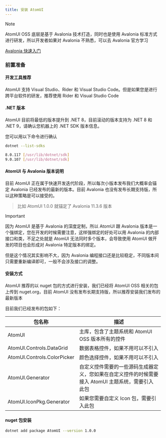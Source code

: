 ```yaml
---
title: 安装 AtomUI
---
```


> [!NOTE]
> AtomUI OSS 底层是基于 Avalonia 技术打造，同时也是使用 Avalonia 标准方式进行研发，所以开发者如果对 Avalonia 不熟悉，可以去
> Avalonia 官方学习
>
> [Avalonia 快速入门](https://docs.avaloniaui.net/docs/get-started)

### 前置准备

#### 开发工具推荐

AtomUI 支持 Visual Studio、Rider 和 Visual Studio Code。但是如果您是进行跨平台软件的研发，推荐使用 Rider 和 Visual Studio
Code

#### .NET 版本

AtomUI 目前将最低的版本提升到 .NET 8，目前滚动的版本支持为 .NET 8 和 .NET 9，请确认您机器上的 .NET SDK 版本信息。

您可以用以下命令进行确认

```bash
dotnet --list-sdks

8.0.117 [/usr/lib/dotnet/sdk]
9.0.107 [/usr/lib/dotnet/sdk]
```

#### AtomUI 与 Avalonia 版本说明

目前 AtomUI 正在属于快速开发迭代阶段，所以每次小版本发布我们大概率会锚定 Avalonia 已经发布的最新的版本。目前 Avalonia
也没有发布长期支持版，所以这种策略是可以接受的。
> 比如 AtomUI 1.0.0 就锚定了 Avalonia 11.3.6 版本

> [!IMPORTANT]
> 因为 AtomUI 是基于 Avalonia 的深度定制，所以 AtomUI 跟 Avalonia 版本是一个强绑定，您在开发的时候需要注意，这样强绑定的好处可以用
> Avalonia 的内部接口和类，不足之处就是 AtomUI 无法同时多个版本，会导致使用 AtomUI 做开发的项目也会形成对 Avalonia
> 特定版本的绑定。
>
> 但是这个情况其实影响不大，因为 Avalonia 编程接口还是比较稳定，不同版本间只需要重新编译即可，一般不会涉及接口的调整。

#### 安装方式

AtomUI 推荐的以 nuget 包的方式进行安装，我们已经将 AtomUI OSS 相关的包上传到 nuget.org，目前 AtomUI
没有发布长期支持版，所以推荐安装我们发布的最新版本

目前我们已经发布的包如下：

| 包名称                         | 描述                                                   |
|-----------------------------|------------------------------------------------------|
| AtomUI                      | 主库，包含了主题系统和 AtomUI OSS 版本所有的控件                       |
| AtomUI.Controls.DataGrid    | 数据表格控件，如果不用可以不引入                                     |
| AtomUI.Controls.ColorPicker | 颜色选择控件，如果不用可以不引入                                     |
| AtomUI.Generator            | 自定义控件需要的一些源码生成器定义，您如果在自定义控件的时候需要接入 AtomUI 主题系统，需要引入此包 |
| AtomUI.IconPkg.Generator    | 如果您需要自定义 Icon 包，需要引入此包                               |

#### nuget 包安装

```bash
dotnet add package AtomUI --version 1.0.0
```

